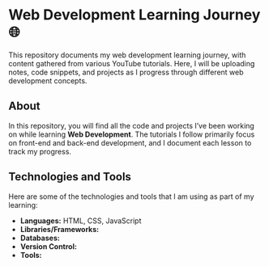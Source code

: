 # Web Development Learning Journey 🌐

This repository documents my web development learning journey, with content gathered from various YouTube tutorials. Here, I will be uploading notes, code snippets, and projects as I progress through different web development concepts.


## About

In this repository, you will find all the code and projects I’ve been working on while learning **Web Development**. The tutorials I follow primarily focus on front-end and back-end development, and I document each lesson to track my progress.


## Technologies and Tools

Here are some of the technologies and tools that I am using as part of my learning:

- **Languages:** HTML, CSS, JavaScript
- **Libraries/Frameworks:** 
- **Databases:** 
- **Version Control:**
- **Tools:**
